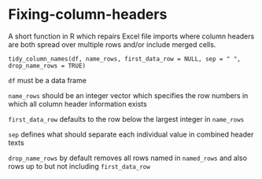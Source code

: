 # Fixing-column-headers
A short function in R which repairs Excel file imports where column headers are both spread over multiple rows and/or include merged cells.

`tidy_column_names(df, name_rows, first_data_row = NULL, sep = " ", drop_name_rows = TRUE)`

`df` must be a data frame

`name_rows` should be an integer vector which specifies the row numbers in which all column header information exists

`first_data_row` defaults to the row below the largest integer in `name_rows`

`sep` defines what should separate each individual value in combined header texts

`drop_name_rows` by default removes all rows named in `named_rows` and also rows up to but not including `first_data_row`
